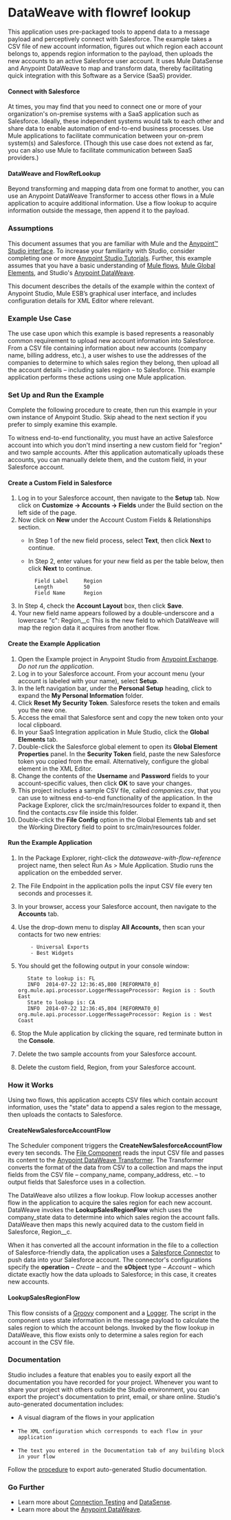 # DataWeave with flowref lookup 

This application uses pre-packaged tools to append data to a message payload and perceptively connect with Salesforce. The example takes a CSV file of new account information, figures out which region each account belongs to, appends region information to the payload, then uploads the new accounts to an active Salesforce user account. It uses Mule DataSense and Anypoint DataWeave to map and transform data, thereby facilitating quick integration with this Software as a Service (SaaS) provider.

#### Connect with Salesforce ####

At times, you may find that you need to connect one or more of your organization's on-premise systems with a SaaS application such as Salesforce. Ideally, these independent systems would talk to each other and share data to enable automation of end-to-end business processes. Use Mule applications to facilitate communication between your on-prem system(s) and Salesforce. (Though this use case does not extend as far, you can also use Mule to facilitate communication between SaaS providers.)

#### DataWeave and FlowRefLookup ####

Beyond transforming and mapping data from one format to another, you can use an Anypoint DataWeave Transformer to access other flows in a Mule application to acquire additional information. Use a flow lookup to acquire information outside the message, then append it to the payload.

### Assumptions ###

This document assumes that you are familiar with Mule and the [Anypoint™ Studio interface](http://www.mulesoft.org/documentation/display/current/Anypoint+Studio+Essentials). To increase your familiarity with Studio, consider completing one or more [Anypoint Studio Tutorials](http://www.mulesoft.org/documentation/display/current/Basic+Studio+Tutorial). Further, this example assumes that you have a basic understanding of [Mule flows](http://www.mulesoft.org/documentation/display/current/Mule+Application+Architecture), [Mule Global Elements](http://www.mulesoft.org/documentation/display/current/Global+Elements), and Studio's [Anypoint DataWeave](https://developer.mulesoft.com/docs/display/current/DataWeave+Reference+Documentation). 

This document describes the details of the example within the context of Anypoint Studio, Mule ESB’s graphical user interface, and includes configuration details for XML Editor where relevant.  

### Example Use Case ###

The use case upon which this example is based represents a reasonably common requirement to upload new account information into Salesforce. From a CSV file containing information about new accounts (company name, billing address, etc.), a user wishes to use the addresses of the companies to determine to which sales region they belong, then upload all the account details – including sales region – to Salesforce. This example application performs these actions using one Mule application.

### Set Up and Run the Example ###

Complete the following procedure to create, then run this example in your own instance of Anypoint Studio. Skip ahead to the next section if you prefer to simply examine this example.

To witness end-to-end functionality, you must have an active Salesforce account into which you don't mind inserting a new custom field for "region" and two sample accounts. After this application automatically uploads these accounts, you can manually delete them, and the custom field, in your Salesforce account.

#### Create a Custom Field in Salesforce ####

1. Log in to your Salesforce account, then navigate to the **Setup** tab. Now click on **Customize -> Accounts -> Fields** under the Build section on the left side of the page.
1. Now click on **New** under the Account Custom Fields & Relationships section.
    - In Step 1 of the new field process, select **Text**, then click **Next** to continue.
    - In Step 2, enter values for your new field as per the table below, then click **Next** to continue.

	    	Field Label		Region
		    Length			50
		    Field Name		Region

1. In Step 4, check the **Account Layout** box, then click **Save**.
1. Your new field name appears followed by a double-underscore and a lowercase "c":  Region__c  This is the new field to which DataWeave will map the region data it acquires from another flow.

#### Create the Example Application ####

1. Open the Example project in Anypoint Studio from [Anypoint Exchange](http://www.mulesoft.org/documentation/display/current/Anypoint+Exchange). *Do not run the application*.
1. Log in to your Salesforce account. From your account menu (your account is labeled with your name), select **Setup**.
1. In the left navigation bar, under the **Personal Setup** heading, click to expand the **My Personal Information** folder. 
1. Click **Reset My Security Token**. Salesforce resets the token and emails you the new one.
1. Access the email that Salesforce sent and copy the new token onto your local clipboard.
1. In your SaaS Integration application in Mule Studio, click the **Global Elements** tab. 
1. Double-click the Salesforce global element to open its **Global Element Properties** panel. In the **Security Token** field, paste the new Salesforce token you copied from the email. Alternatively, configure the global element in the XML Editor.
1. Change the contents of the **Username** and **Password** fields to your account-specific values, then click **OK** to save your changes. 
1. This project includes a sample CSV file, called *companies.csv*, that you can use to witness end-to-end functionality of the application. In the Package Explorer, click the src/main/resources folder to expand it, then find the contacts.csv file inside this folder.
1. Double-click the **File Config** option in the Global Elements tab and set the Working Directory field to point to src/main/resources folder.

#### Run the Example Application ####

1. In the Package Explorer, right-click the *dataweave-with-flow-reference* project name, then select Run As > Mule Application. Studio runs the application on the embedded server.
1. The File Endpoint in the application polls the input CSV file every ten seconds and processes it.
1. In your browser, access your Salesforce account, then navigate to the **Accounts** tab.
1. Use the drop-down menu to display **All Accounts,** then scan your contacts for two new entries:  
           
           - Universal Exports
           - Best Widgets

1. You should get the following output in your console window:
        
          State to lookup is: FL
          INFO  2014-07-22 12:36:45,800 [REFORMAT0_0] org.mule.api.processor.LoggerMessageProcessor: Region is : South East
          State to lookup is: CA
          INFO  2014-07-22 12:36:45,804 [REFORMAT0_0] org.mule.api.processor.LoggerMessageProcessor: Region is : West Coast

1. Stop the Mule application by clicking the square, red terminate button in the **Console**.
1. Delete the two sample accounts from your Salesforce account.
1. Delete the custom field, Region, from your Salesforce account.

### How it Works ###

Using two flows, this application accepts CSV files which contain account information, uses the "state" data to append a sales region to the message, then uploads the contacts to Salesforce. 

#### CreateNewSalesforceAccountFlow ####

The Scheduler component triggers the **CreateNewSalesforceAccountFlow** every ten seconds. The [File Component](http://www.mulesoft.org/documentation/display/current/File+Connector) reads the input CSV file and passes its content to the [Anypoint DataWeave Transformer](https://developer.mulesoft.com/docs/display/current/DataWeave+Reference+Documentation). The Transformer converts the format of the data from CSV to a collection and maps the input fields from the CSV file – company_name, company_address, etc. – to output fields that Salesforce uses in a collection.

The DataWeave also utilizes a flow lookup. Flow lookup accesses another flow in the application to acquire the sales region for each new account. DataWeave invokes the **LookupSalesRegionFlow** which uses the company_state data to determine into which sales region the account falls. DataWeave then maps this newly acquired data to the custom field in Salesforce, Region__c.

When it has converted all the account information in the file to a collection of Salesforce-friendly data, the application uses a [Salesforce Connector](http://www.mulesoft.org/documentation/display/current/Salesforce+Connector) to push data into your Salesforce account. The connector's configurations specify the **operation** – *Create* – and the **sObject** type – *Account* – which dictate exactly how the data uploads to Salesforce; in this case, it creates new accounts. 

#### LookupSalesRegionFlow ####

This flow consists of a [Groovy](http://www.mulesoft.org/documentation/display/current/Groovy+Component+Reference) component and a [Logger](http://www.mulesoft.org/documentation/display/current/Logger+Component+Reference).  The script in the component uses state information in the message payload to calculate the sales region to which the account belongs. Invoked by the flow lookup in DataWeave, this flow exists only to determine a sales region for each account in the CSV file.

### Documentation ###

Studio includes a feature that enables you to easily export all the documentation you have recorded for your project. Whenever you want to share your project with others outside the Studio environment, you can export the project's documentation to print, email, or share online. Studio's auto-generated documentation includes:

- A visual diagram of the flows in your application
-     The XML configuration which corresponds to each flow in your application
-     The text you entered in the Documentation tab of any building block in your flow

Follow the [procedure](http://www.mulesoft.org/documentation/display/current/Importing+and+Exporting+in+Studio#ImportingandExportinginStudio-ExportingStudioDocumentation) to export auto-generated Studio documentation.

### Go Further ###

- Learn more about [Connection Testing](http://www.mulesoft.org/documentation/display/current/Testing+Connections) and [DataSense](http://www.mulesoft.org/documentation/display/current/DataSense).
- Learn more about the [Anypoint DataWeave](https://developer.mulesoft.com/docs/display/current/DataWeave+Reference+Documentation).